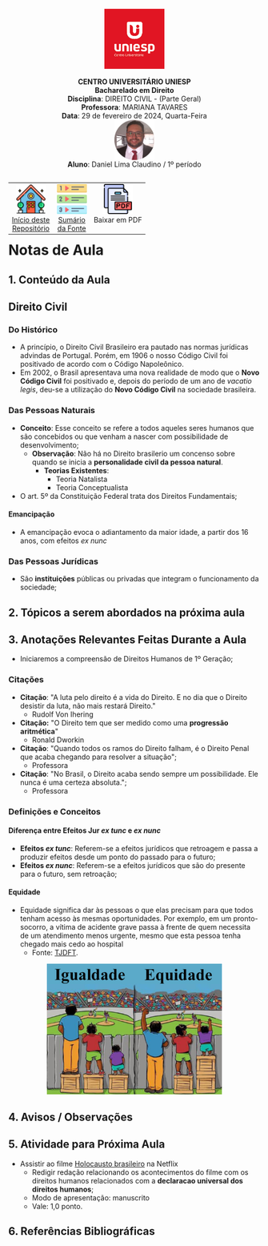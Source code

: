 <div align="center">

<p align="center"><img height="120" src="../../../figuras/LOGO_UNIESP.png"> </p>

<p align="center"><b>CENTRO UNIVERSITÁRIO UNIESP</b><br>
<b>Bacharelado em Direito</b><br>
<b>Disciplina</b>: DIREITO CIVIL - (Parte Geral)<br>
<b>Professora</b>: MARIANA TAVARES<br>
<b>Data</b>: 29 de fevereiro de 2024, Quarta-Feira<br>
<img align="center" src="../../../figuras/FOTO_PERFIL_DANIEL_CLAUDINO_2023.png" width="80"><br>
<b>Aluno</b>: Daniel Lima Claudino / 1º período<br>
 </p>
</div>

<table align="right" border="0">
  <tr>
    <td align="center" valign="top">
      <a href="../../../README.md">
        <img src="https://github.com/dnlclaudino/imagens/blob/master/icones/icone-casa2.png?raw=true" heigh="60" width="60"><br>Início deste <br>Repositório
      </a>
    </td>
    <td align="center" valign="top">
      <a href="../README.md">
        <img src="https://github.com/dnlclaudino/imagens/blob/master/icones/icone-sumario.png?raw=true" heigh="60" width="60"><br>Sumário<br>da Fonte
      </a>
    </td>
    <td align="center" valign="top">
        <img src="https://github.com/dnlclaudino/imagens/blob/master/icones-aplicativos/pdf/pdf.png?raw=true" heigh="60" width="60"><br>Baixar em PDF
    </td>
  </tr>
</table><br><br><br><br><br>

# Notas de Aula

## 1. Conteúdo da Aula

## Direito Civil

### Do Histórico

- A princípio, o Direito Civil Brasileiro era pautado nas normas jurídicas advindas de Portugal. Porém, em 1906 o nosso Código Civil foi positivado de acordo com o Código Napoleônico.
- Em 2002, o Brasil apresentava uma nova realidade de modo que o **Novo Código Civil** foi positivado e, depois do período de um ano de _vacatio legis_, deu-se a utilização do **Novo Código Civil** na sociedade brasileira.
  
### Das Pessoas Naturais

- **Conceito**: Esse conceito se refere a todos aqueles seres humanos que são concebidos ou que venham a nascer com possibilidade de desenvolvimento;
  - **Observação**: Não há no Direito brasilerio um concenso sobre quando se inicia a **personalidade civil da pessoa natural**.
    - **Teorias Existentes**:
      - Teoria Natalista
      - Teoria Conceptualista
- O art. 5º da Constituição Federal trata dos Direitos Fundamentais;

#### Emancipação

- A emancipação evoca o adiantamento da maior idade, a partir dos 16 anos, com efeitos _ex nunc_

### Das Pessoas Jurídicas

- São **instituições** públicas ou privadas que integram o funcionamento da sociedade;

## 2. Tópicos a serem abordados na próxima aula

## 3. Anotações Relevantes Feitas Durante a Aula

- Iniciaremos a compreensão de Direitos Humanos de 1º Geração;

### Citações

- **Citação**: "A luta pelo direito é a vida do Direito. E no dia que o Direito desistir da luta, não mais restará Direito."
  - Rudolf Von Ihering
- **Citação:** "O Direito tem que ser medido como uma **progressão aritmética**"
  - Ronald Dworkin
- **Citação**: "Quando todos os ramos do Direito falham, é o Direito Penal que acaba chegando para resolver a situação";
  - Professora
- **Citação**: "No Brasil, o Direito acaba sendo sempre um possibilidade. Ele nunca é uma certeza absoluta.";
  - Professora

### Definições e Conceitos

#### Diferença entre Efeitos Jur _ex tunc_ e _ex nunc_

- **Efeitos _ex tunc_**: Referem-se a efeitos jurídicos que retroagem e passa a produzir efeitos desde um ponto do passado para o futuro;
- **Efeitos _ex nunc_**: Referem-se a efeitos jurídicos que são do presente para o futuro, sem retroação;

#### Equidade

- Equidade significa dar às pessoas o que elas precisam para que todos tenham acesso às mesmas oportunidades. Por exemplo, em um pronto-socorro, a vítima de acidente grave passa à frente de quem necessita de um atendimento menos urgente, mesmo que esta pessoa tenha chegado mais cedo ao hospital
  - Fonte: [TJDFT](https://www.tjdft.jus.br/acessibilidade/publicacoes/sementes-da-equidade/diferenca-entre-igualdade-e-equidade#:~:text=Equidade%20significa%20dar%20%C3%A0s%20pessoas,chegado%20mais%20cedo%20ao%20hospital).

<center>
<img src="../figuras/aula-02-diferenca-igualdade-equidade.png" width="350">
</center>

## 4. Avisos / Observações

## 5. Atividade para Próxima Aula

- Assistir ao filme [Holocausto brasileiro](<https://www.netflix.com/title/81745085>) na Netflix
  - Redigir redação relacionando os acontecimentos do filme com os direitos humanos relacionados com a **declaracao universal dos direitos humanos**;
  - Modo de apresentação: manuscrito
  - Vale: 1,0 ponto.

## 6. Referências Bibliográficas
